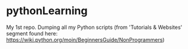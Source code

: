 # pythonLearning
My 1st repo. Dumping all my Python scripts (from 'Tutorials &amp; Websites' segment found here: https://wiki.python.org/moin/BeginnersGuide/NonProgrammers)
